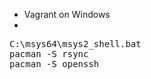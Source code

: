 * Vagrant on Windows
* 
<pre>
C:\msys64\msys2_shell.bat
pacman -S rsync
pacman -S openssh

</pre>
 
 

